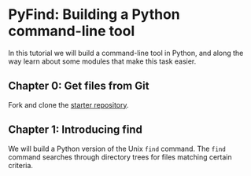 # PyFind: Building a Python command-line tool

In this tutorial we will build a command-line tool in Python, and
along the way learn about some modules that make this task easier.


## Chapter 0: Get files from Git

Fork and clone the
[starter repository](https://www.github.com/cruhland/pyfind/).

## Chapter 1: Introducing find

We will build a Python version of the Unix `find` command. The `find`
command searches through directory trees for files matching certain
criteria.

